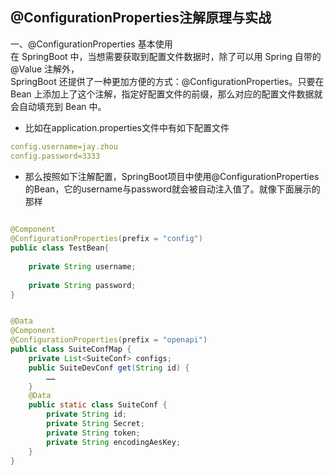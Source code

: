 ## @ConfigurationProperties注解原理与实战
一、@ConfigurationProperties 基本使用  
 在 SpringBoot 中，当想需要获取到配置文件数据时，除了可以用 Spring 自带的 @Value 注解外，  
 SpringBoot 还提供了一种更加方便的方式：@ConfigurationProperties。只要在 Bean 上添加上了这个注解，指定好配置文件的前缀，那么对应的配置文件数据就会自动填充到 Bean 中。

- 比如在application.properties文件中有如下配置文件

```yaml
config.username=jay.zhou
config.password=3333
```

- 那么按照如下注解配置，SpringBoot项目中使用@ConfigurationProperties的Bean，它的username与password就会被自动注入值了。就像下面展示的那样

```java
 
@Component
@ConfigurationProperties(prefix = "config")
public class TestBean{
 
    private String username;
    
    private String password;
}


@Data
@Component
@ConfigurationProperties(prefix = "openapi")
public class SuiteConfMap {
    private List<SuiteConf> configs;
    public SuiteDevConf get(String id) {
        ……
    }
    @Data
    public static class SuiteConf {
        private String id;
        private String Secret;
        private String token;
        private String encodingAesKey;
    }
}

```
